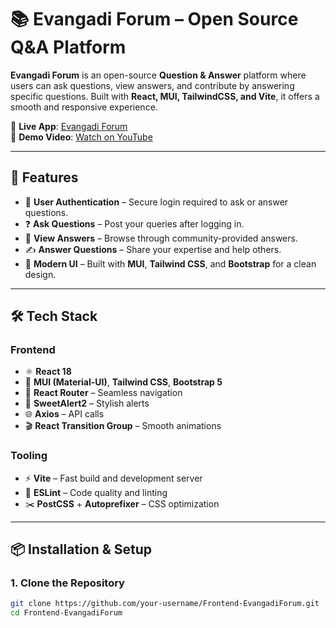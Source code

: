# 📚 Evangadi Forum – Open Source Q&A Platform

**Evangadi Forum** is an open-source **Question & Answer** platform where users can ask questions, view answers, and contribute by answering specific questions. Built with **React, MUI, TailwindCSS, and Vite**, it offers a smooth and responsive experience.

🔗 **Live App**: [Evangadi Forum](https://rebiyaevangadi.netlify.app/)  
🎥 **Demo Video**: [Watch on YouTube](https://youtu.be/lnHMr_GFm50)

---

## 🚀 Features

- 🔐 **User Authentication** – Secure login required to ask or answer questions.  
- ❓ **Ask Questions** – Post your queries after logging in.  
- 📖 **View Answers** – Browse through community-provided answers.  
- ✍️ **Answer Questions** – Share your expertise and help others.  
- 🎨 **Modern UI** – Built with **MUI**, **Tailwind CSS**, and **Bootstrap** for a clean design.

---

## 🛠️ Tech Stack

### Frontend
- ⚛️ **React 18**  
- 🎨 **MUI (Material-UI)**, **Tailwind CSS**, **Bootstrap 5**  
- 🔁 **React Router** – Seamless navigation  
- 🔔 **SweetAlert2** – Stylish alerts  
- 🌐 **Axios** – API calls  
- 🎬 **React Transition Group** – Smooth animations  

### Tooling
- ⚡ **Vite** – Fast build and development server  
- 🧹 **ESLint** – Code quality and linting  
- ✂️ **PostCSS** + **Autoprefixer** – CSS optimization  

---

## 📦 Installation & Setup

### 1. Clone the Repository
```bash
git clone https://github.com/your-username/Frontend-EvangadiForum.git
cd Frontend-EvangadiForum
